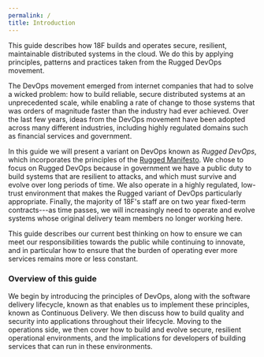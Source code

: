 ```yaml
---
permalink: /
title: Introduction
---
```


This guide describes how 18F builds and operates secure, resilient,
maintainable distributed systems in the cloud. We do this by applying
principles, patterns and practices taken from the Rugged DevOps movement.

The DevOps movement emerged from internet companies that had to solve a
wicked problem: how to build reliable, secure distributed systems at
an unprecedented scale, while enabling a rate of change to those
systems that was orders of magnitude faster than the industry had ever
achieved. Over the last few years, ideas from the DevOps movement have
been adopted across many different industries, including highly
regulated domains such as financial services and government.

In this guide we will present a variant on DevOps known as _Rugged
DevOps_, which incorporates the principles of the
[Rugged Manifesto](https://www.ruggedsoftware.org/). We chose to focus
on Rugged DevOps because in government we have a public duty to build
systems that are resilient to attacks, and which must survive and
evolve over long periods of time. We also operate in a highly
regulated, low-trust environment that makes the Rugged variant of
DevOps particularly appropriate. Finally, the majority of 18F's staff
are on two year fixed-term contracts---as time passes, we will
increasingly need to operate and evolve systems whose original
delivery team members no longer working here.

This guide describes our current best thinking on how to ensure we can
meet our responsibilities towards the public while continuing to
innovate, and in particular how to ensure that the burden of operating
ever more services remains more or less constant.

### Overview of this guide

We begin by introducing the principles of DevOps, along with the software
delivery lifecycle, known as that enables us to implement these
principles, known as Continuous Delivery. We then discuss how to build
quality and security into applications throughout their
lifecycle. Moving to the operations side, we then cover how to build and
evolve secure, resilient operational environments, and the
implications for developers of building services that can run in these
environments.
